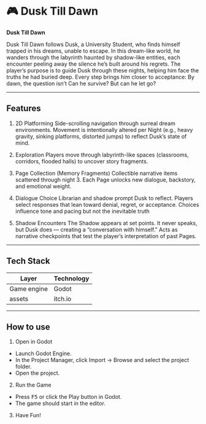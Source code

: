 # 🎮 Dusk Till Dawn

**Dusk Till Dawn**

Dusk Till Dawn follows Dusk, a University Student,  who finds himself trapped in his dreams, unable to escape. In this dream-like world, he wanders through the labyrinth haunted by shadow-like entities, each encounter peeling away the silence he’s built around his regrets.
The player’s purpose is to guide Dusk through these nights, helping him face the truths he had buried deep. Every step brings him closer to acceptance: By dawn, the question isn’t Can he survive? But can he let go?

---

## Features

1. 2D Platforming
Side-scrolling navigation through surreal dream environments.
Movement is intentionally altered per Night (e.g., heavy gravity, sinking platforms, distorted jumps) to reflect Dusk’s state of mind.

2. Exploration 
Players move through labyrinth-like spaces (classrooms, corridors, flooded halls) to uncover story fragments.

3. Page Collection (Memory Fragments)
Collectible narrative items scattered through night 3.
Each Page unlocks new dialogue, backstory, and emotional weight.

4. Dialogue Choice
Librarian and shadow prompt Dusk to reflect.
Players select responses that lean toward denial, regret, or acceptance.
Choices influence tone and pacing but not the inevitable truth 

5. Shadow Encounters
The Shadow appears at set points.
It never speaks, but Dusk does — creating a “conversation with himself.”
Acts as narrative checkpoints that test the player’s interpretation of past Pages.

---

## Tech Stack

| Layer        | Technology            |
|--------------|------------------------|
| Game engine     | Godot                |  
| assets      | itch.io                  |


---

## How to use

1. Open in Godot
- Launch Godot Engine.
- In the Project Manager, click Import → Browse and select the project folder.
- Open the project.

2. Run the Game
- Press <kbd>F5</kbd> or click the Play button in Godot.
- The game should start in the editor.

3. Have Fun!

